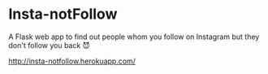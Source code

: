 # Insta-notFollow
 A Flask web app to find out people whom you follow on Instagram but they don't follow you back :smiling_imp:
 
 http://insta-notfollow.herokuapp.com/
